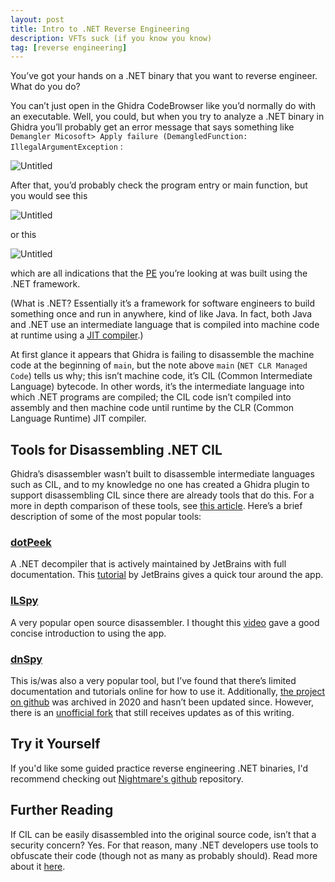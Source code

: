 ```yaml
---
layout: post
title: Intro to .NET Reverse Engineering
description: VFTs suck (if you know you know)
tag: [reverse engineering]
---
```

You’ve got your hands on a .NET binary that you want to reverse engineer. What do you do?

You can’t just open in the Ghidra CodeBrowser like you’d normally do with an executable. Well, you could, but when you try to analyze a .NET binary in Ghidra you’ll probably get an error message that says something like `Demangler Micosoft> Apply failure (DemangledFunction: IllegalArgumentException` :

![Untitled](./assets/images/dotnet_re/1.png)

After that, you’d probably check the program entry or main function, but you would see this

![Untitled](./assets/images/dotnet_re/2.png)

or this

![Untitled](./assets/images/dotnet_re/3.png)

which are all indications that the [PE](https://en.wikipedia.org/wiki/Portable_Executable) you’re looking at was built using the .NET framework.

(What is .NET? Essentially it’s a framework for software engineers to build something once and run in anywhere, kind of like Java. In fact, both Java and .NET use an intermediate language that is compiled into machine code at runtime using a [JIT compiler](https://en.wikipedia.org/wiki/Just-in-time_compilation).)

At first glance it appears that Ghidra is failing to disassemble the machine code at the beginning of `main`, but the note above `main` (`NET CLR Managed Code`) tells us why; this isn’t machine code, it’s CIL (Common Intermediate Language) bytecode. In other words, it’s the intermediate language into which .NET programs are compiled; the CIL code isn’t compiled into assembly and then machine code until runtime by the CLR (Common Language Runtime) JIT compiler.

## Tools for Disassembling .NET CIL

Ghidra’s disassembler wasn’t built to disassemble intermediate languages such as CIL, and to my knowledge no one has created a Ghidra plugin to support disassembling CIL since there are already tools that do this. For a more in depth comparison of these tools, see [this article](https://blog.ndepend.com/in-the-jungle-of-net-decompilers/). Here’s a brief description of some of the most popular tools:

### [dotPeek](https://www.jetbrains.com/decompiler/)

A .NET decompiler that is actively maintained by JetBrains with full documentation. This [tutorial](https://www.youtube.com/watch?v=msJVDzrHS2g) by JetBrains gives a quick tour around the app.

### [ILSpy](https://github.com/icsharpcode/ILSpy)

A very popular open source disassembler. I thought this [video](https://www.youtube.com/watch?v=RKfbdIqi0tw) gave a good concise introduction to using the app.

### [dnSpy](https://github.com/dnSpy/dnSpy)

This is/was also a very popular tool, but I’ve found that there’s limited documentation and tutorials online for how to use it. Additionally, [the project on github](https://github.com/dnSpy/dnSpy) was archived in 2020 and hasn’t been updated since. However, there is an [unofficial fork](https://github.com/dnSpyEx/dnSpy) that still receives updates as of this writing.

## Try it Yourself
If you'd like some guided practice reverse engineering .NET binaries, I'd recommend checking out [Nightmare's github](https://guyinatuxedo.github.io/21-dot_net/index.html) repository.

## Further Reading

If CIL can be easily disassembled into the original source code, isn’t that a security concern? Yes. For that reason, many .NET developers use tools to obfuscate their code (though not as many as probably should). Read more about it [here](https://www.inetsolution.com/blog/july-2008/net-obfuscation-a-waste-of-time).
